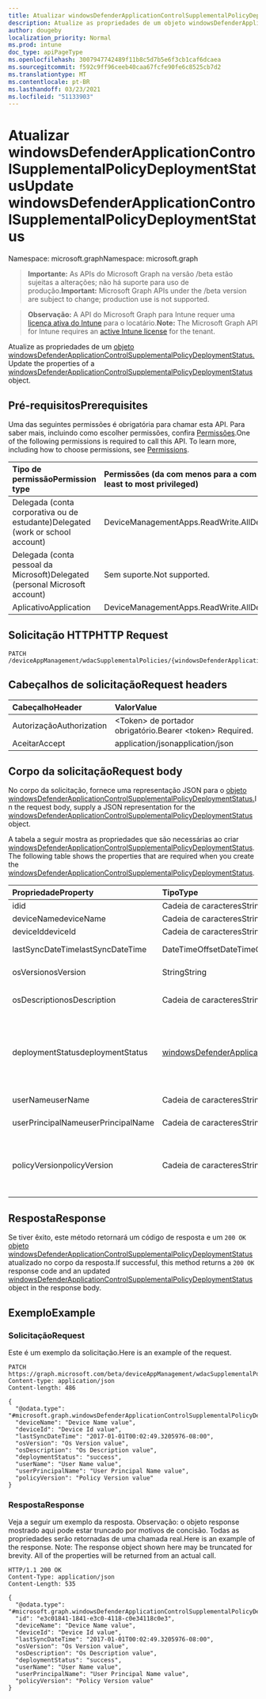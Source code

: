 ```yaml
---
title: Atualizar windowsDefenderApplicationControlSupplementalPolicyDeploymentStatus
description: Atualize as propriedades de um objeto windowsDefenderApplicationControlSupplementalPolicyDeploymentStatus.
author: dougeby
localization_priority: Normal
ms.prod: intune
doc_type: apiPageType
ms.openlocfilehash: 3007947742489f11b8c5d7b5e6f3cb1caf6dcaea
ms.sourcegitcommit: f592c9ff96ceeb40caa67fcfe90fe6c8525cb7d2
ms.translationtype: MT
ms.contentlocale: pt-BR
ms.lasthandoff: 03/23/2021
ms.locfileid: "51133903"
---
```

# <a name="update-windowsdefenderapplicationcontrolsupplementalpolicydeploymentstatus"></a><span data-ttu-id="e473b-103">Atualizar windowsDefenderApplicationControlSupplementalPolicyDeploymentStatus</span><span class="sxs-lookup"><span data-stu-id="e473b-103">Update windowsDefenderApplicationControlSupplementalPolicyDeploymentStatus</span></span>

<span data-ttu-id="e473b-104">Namespace: microsoft.graph</span><span class="sxs-lookup"><span data-stu-id="e473b-104">Namespace: microsoft.graph</span></span>

> <span data-ttu-id="e473b-105">**Importante:** As APIs do Microsoft Graph na versão /beta estão sujeitas a alterações; não há suporte para uso de produção.</span><span class="sxs-lookup"><span data-stu-id="e473b-105">**Important:** Microsoft Graph APIs under the /beta version are subject to change; production use is not supported.</span></span>

> <span data-ttu-id="e473b-106">**Observação:** A API do Microsoft Graph para Intune requer uma [licença ativa do Intune](https://go.microsoft.com/fwlink/?linkid=839381) para o locatário.</span><span class="sxs-lookup"><span data-stu-id="e473b-106">**Note:** The Microsoft Graph API for Intune requires an [active Intune license](https://go.microsoft.com/fwlink/?linkid=839381) for the tenant.</span></span>

<span data-ttu-id="e473b-107">Atualize as propriedades de um [objeto windowsDefenderApplicationControlSupplementalPolicyDeploymentStatus.](../resources/intune-unlock-windowsdefenderapplicationcontrolsupplementalpolicydeploymentstatus.md)</span><span class="sxs-lookup"><span data-stu-id="e473b-107">Update the properties of a [windowsDefenderApplicationControlSupplementalPolicyDeploymentStatus](../resources/intune-unlock-windowsdefenderapplicationcontrolsupplementalpolicydeploymentstatus.md) object.</span></span>

## <a name="prerequisites"></a><span data-ttu-id="e473b-108">Pré-requisitos</span><span class="sxs-lookup"><span data-stu-id="e473b-108">Prerequisites</span></span>
<span data-ttu-id="e473b-p101">Uma das seguintes permissões é obrigatória para chamar esta API. Para saber mais, incluindo como escolher permissões, confira [Permissões](/graph/permissions-reference).</span><span class="sxs-lookup"><span data-stu-id="e473b-p101">One of the following permissions is required to call this API. To learn more, including how to choose permissions, see [Permissions](/graph/permissions-reference).</span></span>

|<span data-ttu-id="e473b-111">Tipo de permissão</span><span class="sxs-lookup"><span data-stu-id="e473b-111">Permission type</span></span>|<span data-ttu-id="e473b-112">Permissões (da com menos para a com mais privilégios)</span><span class="sxs-lookup"><span data-stu-id="e473b-112">Permissions (from least to most privileged)</span></span>|
|:---|:---|
|<span data-ttu-id="e473b-113">Delegada (conta corporativa ou de estudante)</span><span class="sxs-lookup"><span data-stu-id="e473b-113">Delegated (work or school account)</span></span>|<span data-ttu-id="e473b-114">DeviceManagementApps.ReadWrite.All</span><span class="sxs-lookup"><span data-stu-id="e473b-114">DeviceManagementApps.ReadWrite.All</span></span>|
|<span data-ttu-id="e473b-115">Delegada (conta pessoal da Microsoft)</span><span class="sxs-lookup"><span data-stu-id="e473b-115">Delegated (personal Microsoft account)</span></span>|<span data-ttu-id="e473b-116">Sem suporte.</span><span class="sxs-lookup"><span data-stu-id="e473b-116">Not supported.</span></span>|
|<span data-ttu-id="e473b-117">Aplicativo</span><span class="sxs-lookup"><span data-stu-id="e473b-117">Application</span></span>|<span data-ttu-id="e473b-118">DeviceManagementApps.ReadWrite.All</span><span class="sxs-lookup"><span data-stu-id="e473b-118">DeviceManagementApps.ReadWrite.All</span></span>|

## <a name="http-request"></a><span data-ttu-id="e473b-119">Solicitação HTTP</span><span class="sxs-lookup"><span data-stu-id="e473b-119">HTTP Request</span></span>
<!-- {
  "blockType": "ignored"
}
-->
``` http
PATCH /deviceAppManagement/wdacSupplementalPolicies/{windowsDefenderApplicationControlSupplementalPolicyId}/deviceStatuses/{windowsDefenderApplicationControlSupplementalPolicyDeploymentStatusId}
```

## <a name="request-headers"></a><span data-ttu-id="e473b-120">Cabeçalhos de solicitação</span><span class="sxs-lookup"><span data-stu-id="e473b-120">Request headers</span></span>
|<span data-ttu-id="e473b-121">Cabeçalho</span><span class="sxs-lookup"><span data-stu-id="e473b-121">Header</span></span>|<span data-ttu-id="e473b-122">Valor</span><span class="sxs-lookup"><span data-stu-id="e473b-122">Value</span></span>|
|:---|:---|
|<span data-ttu-id="e473b-123">Autorização</span><span class="sxs-lookup"><span data-stu-id="e473b-123">Authorization</span></span>|<span data-ttu-id="e473b-124">&lt;Token&gt; de portador obrigatório.</span><span class="sxs-lookup"><span data-stu-id="e473b-124">Bearer &lt;token&gt; Required.</span></span>|
|<span data-ttu-id="e473b-125">Aceitar</span><span class="sxs-lookup"><span data-stu-id="e473b-125">Accept</span></span>|<span data-ttu-id="e473b-126">application/json</span><span class="sxs-lookup"><span data-stu-id="e473b-126">application/json</span></span>|

## <a name="request-body"></a><span data-ttu-id="e473b-127">Corpo da solicitação</span><span class="sxs-lookup"><span data-stu-id="e473b-127">Request body</span></span>
<span data-ttu-id="e473b-128">No corpo da solicitação, fornece uma representação JSON para o [objeto windowsDefenderApplicationControlSupplementalPolicyDeploymentStatus.](../resources/intune-unlock-windowsdefenderapplicationcontrolsupplementalpolicydeploymentstatus.md)</span><span class="sxs-lookup"><span data-stu-id="e473b-128">In the request body, supply a JSON representation for the [windowsDefenderApplicationControlSupplementalPolicyDeploymentStatus](../resources/intune-unlock-windowsdefenderapplicationcontrolsupplementalpolicydeploymentstatus.md) object.</span></span>

<span data-ttu-id="e473b-129">A tabela a seguir mostra as propriedades que são necessárias ao criar [windowsDefenderApplicationControlSupplementalPolicyDeploymentStatus](../resources/intune-unlock-windowsdefenderapplicationcontrolsupplementalpolicydeploymentstatus.md).</span><span class="sxs-lookup"><span data-stu-id="e473b-129">The following table shows the properties that are required when you create the [windowsDefenderApplicationControlSupplementalPolicyDeploymentStatus](../resources/intune-unlock-windowsdefenderapplicationcontrolsupplementalpolicydeploymentstatus.md).</span></span>

|<span data-ttu-id="e473b-130">Propriedade</span><span class="sxs-lookup"><span data-stu-id="e473b-130">Property</span></span>|<span data-ttu-id="e473b-131">Tipo</span><span class="sxs-lookup"><span data-stu-id="e473b-131">Type</span></span>|<span data-ttu-id="e473b-132">Descrição</span><span class="sxs-lookup"><span data-stu-id="e473b-132">Description</span></span>|
|:---|:---|:---|
|<span data-ttu-id="e473b-133">id</span><span class="sxs-lookup"><span data-stu-id="e473b-133">id</span></span>|<span data-ttu-id="e473b-134">Cadeia de caracteres</span><span class="sxs-lookup"><span data-stu-id="e473b-134">String</span></span>|<span data-ttu-id="e473b-135">Chave da entidade.</span><span class="sxs-lookup"><span data-stu-id="e473b-135">Key of the entity.</span></span>|
|<span data-ttu-id="e473b-136">deviceName</span><span class="sxs-lookup"><span data-stu-id="e473b-136">deviceName</span></span>|<span data-ttu-id="e473b-137">Cadeia de caracteres</span><span class="sxs-lookup"><span data-stu-id="e473b-137">String</span></span>|<span data-ttu-id="e473b-138">Nome do dispositivo.</span><span class="sxs-lookup"><span data-stu-id="e473b-138">Device name.</span></span>|
|<span data-ttu-id="e473b-139">deviceId</span><span class="sxs-lookup"><span data-stu-id="e473b-139">deviceId</span></span>|<span data-ttu-id="e473b-140">Cadeia de caracteres</span><span class="sxs-lookup"><span data-stu-id="e473b-140">String</span></span>|<span data-ttu-id="e473b-141">ID do dispositivo.</span><span class="sxs-lookup"><span data-stu-id="e473b-141">Device ID.</span></span>|
|<span data-ttu-id="e473b-142">lastSyncDateTime</span><span class="sxs-lookup"><span data-stu-id="e473b-142">lastSyncDateTime</span></span>|<span data-ttu-id="e473b-143">DateTimeOffset</span><span class="sxs-lookup"><span data-stu-id="e473b-143">DateTimeOffset</span></span>|<span data-ttu-id="e473b-144">Hora da última sincronização.</span><span class="sxs-lookup"><span data-stu-id="e473b-144">Last sync date time.</span></span>|
|<span data-ttu-id="e473b-145">osVersion</span><span class="sxs-lookup"><span data-stu-id="e473b-145">osVersion</span></span>|<span data-ttu-id="e473b-146">String</span><span class="sxs-lookup"><span data-stu-id="e473b-146">String</span></span>|<span data-ttu-id="e473b-147">Versão do sistema operacional do Windows.</span><span class="sxs-lookup"><span data-stu-id="e473b-147">Windows OS Version.</span></span>|
|<span data-ttu-id="e473b-148">osDescription</span><span class="sxs-lookup"><span data-stu-id="e473b-148">osDescription</span></span>|<span data-ttu-id="e473b-149">Cadeia de caracteres</span><span class="sxs-lookup"><span data-stu-id="e473b-149">String</span></span>|<span data-ttu-id="e473b-150">Descrição da versão do sistema operacional do Windows.</span><span class="sxs-lookup"><span data-stu-id="e473b-150">Windows OS Version Description.</span></span>|
|<span data-ttu-id="e473b-151">deploymentStatus</span><span class="sxs-lookup"><span data-stu-id="e473b-151">deploymentStatus</span></span>|[<span data-ttu-id="e473b-152">windowsDefenderApplicationControlSupplementalPolicyStatuses</span><span class="sxs-lookup"><span data-stu-id="e473b-152">windowsDefenderApplicationControlSupplementalPolicyStatuses</span></span>](../resources/intune-unlock-windowsdefenderapplicationcontrolsupplementalpolicystatuses.md)|<span data-ttu-id="e473b-153">O estado de implantação da política.</span><span class="sxs-lookup"><span data-stu-id="e473b-153">The deployment state of the policy.</span></span> <span data-ttu-id="e473b-154">Os valores possíveis são: `unknown`, `success`, `tokenError`, `notAuthorizedByToken`, `policyNotFound`.</span><span class="sxs-lookup"><span data-stu-id="e473b-154">Possible values are: `unknown`, `success`, `tokenError`, `notAuthorizedByToken`, `policyNotFound`.</span></span>|
|<span data-ttu-id="e473b-155">userName</span><span class="sxs-lookup"><span data-stu-id="e473b-155">userName</span></span>|<span data-ttu-id="e473b-156">Cadeia de caracteres</span><span class="sxs-lookup"><span data-stu-id="e473b-156">String</span></span>|<span data-ttu-id="e473b-157">O nome do usuário deste dispositivo.</span><span class="sxs-lookup"><span data-stu-id="e473b-157">The name of the user of this device.</span></span>|
|<span data-ttu-id="e473b-158">userPrincipalName</span><span class="sxs-lookup"><span data-stu-id="e473b-158">userPrincipalName</span></span>|<span data-ttu-id="e473b-159">Cadeia de caracteres</span><span class="sxs-lookup"><span data-stu-id="e473b-159">String</span></span>|<span data-ttu-id="e473b-160">Nome principal do usuário.</span><span class="sxs-lookup"><span data-stu-id="e473b-160">User Principal Name.</span></span>|
|<span data-ttu-id="e473b-161">policyVersion</span><span class="sxs-lookup"><span data-stu-id="e473b-161">policyVersion</span></span>|<span data-ttu-id="e473b-162">Cadeia de caracteres</span><span class="sxs-lookup"><span data-stu-id="e473b-162">String</span></span>|<span data-ttu-id="e473b-163">Versão acessível humana da política suplementar WindowsDefenderApplicationControl.</span><span class="sxs-lookup"><span data-stu-id="e473b-163">Human readable version of the WindowsDefenderApplicationControl supplemental policy.</span></span>|



## <a name="response"></a><span data-ttu-id="e473b-164">Resposta</span><span class="sxs-lookup"><span data-stu-id="e473b-164">Response</span></span>
<span data-ttu-id="e473b-165">Se tiver êxito, este método retornará um código de resposta e um `200 OK` [objeto windowsDefenderApplicationControlSupplementalPolicyDeploymentStatus](../resources/intune-unlock-windowsdefenderapplicationcontrolsupplementalpolicydeploymentstatus.md) atualizado no corpo da resposta.</span><span class="sxs-lookup"><span data-stu-id="e473b-165">If successful, this method returns a `200 OK` response code and an updated [windowsDefenderApplicationControlSupplementalPolicyDeploymentStatus](../resources/intune-unlock-windowsdefenderapplicationcontrolsupplementalpolicydeploymentstatus.md) object in the response body.</span></span>

## <a name="example"></a><span data-ttu-id="e473b-166">Exemplo</span><span class="sxs-lookup"><span data-stu-id="e473b-166">Example</span></span>

### <a name="request"></a><span data-ttu-id="e473b-167">Solicitação</span><span class="sxs-lookup"><span data-stu-id="e473b-167">Request</span></span>
<span data-ttu-id="e473b-168">Este é um exemplo da solicitação.</span><span class="sxs-lookup"><span data-stu-id="e473b-168">Here is an example of the request.</span></span>
``` http
PATCH https://graph.microsoft.com/beta/deviceAppManagement/wdacSupplementalPolicies/{windowsDefenderApplicationControlSupplementalPolicyId}/deviceStatuses/{windowsDefenderApplicationControlSupplementalPolicyDeploymentStatusId}
Content-type: application/json
Content-length: 486

{
  "@odata.type": "#microsoft.graph.windowsDefenderApplicationControlSupplementalPolicyDeploymentStatus",
  "deviceName": "Device Name value",
  "deviceId": "Device Id value",
  "lastSyncDateTime": "2017-01-01T00:02:49.3205976-08:00",
  "osVersion": "Os Version value",
  "osDescription": "Os Description value",
  "deploymentStatus": "success",
  "userName": "User Name value",
  "userPrincipalName": "User Principal Name value",
  "policyVersion": "Policy Version value"
}
```

### <a name="response"></a><span data-ttu-id="e473b-169">Resposta</span><span class="sxs-lookup"><span data-stu-id="e473b-169">Response</span></span>
<span data-ttu-id="e473b-p103">Veja a seguir um exemplo da resposta. Observação: o objeto response mostrado aqui pode estar truncado por motivos de concisão. Todas as propriedades serão retornadas de uma chamada real.</span><span class="sxs-lookup"><span data-stu-id="e473b-p103">Here is an example of the response. Note: The response object shown here may be truncated for brevity. All of the properties will be returned from an actual call.</span></span>
``` http
HTTP/1.1 200 OK
Content-Type: application/json
Content-Length: 535

{
  "@odata.type": "#microsoft.graph.windowsDefenderApplicationControlSupplementalPolicyDeploymentStatus",
  "id": "e3c01841-1841-e3c0-4118-c0e34118c0e3",
  "deviceName": "Device Name value",
  "deviceId": "Device Id value",
  "lastSyncDateTime": "2017-01-01T00:02:49.3205976-08:00",
  "osVersion": "Os Version value",
  "osDescription": "Os Description value",
  "deploymentStatus": "success",
  "userName": "User Name value",
  "userPrincipalName": "User Principal Name value",
  "policyVersion": "Policy Version value"
}
```




